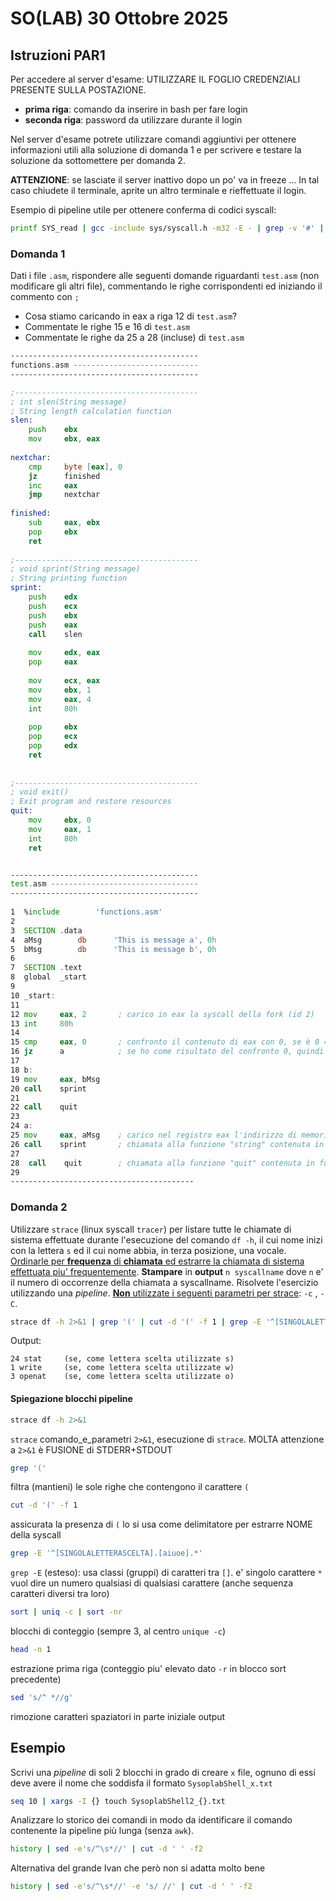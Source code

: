 # SO(LAB) 30 Ottobre 2025

## Istruzioni PAR1
Per accedere al server d'esame: UTILIZZARE IL FOGLIO CREDENZIALI PRESENTE SULLA POSTAZIONE. 
- **prima riga**:	comando da inserire in bash per fare login
- **seconda riga**:	password da utilizzare durante il login

Nel server d'esame potrete utilizzare comandi aggiuntivi per ottenere informazioni utili alla soluzione di domanda 1 e per scrivere e testare la soluzione da sottomettere per domanda 2. 

**ATTENZIONE**: se lasciate il server inattivo dopo un po' va in freeze ... In tal
caso chiudete il terminale, aprite un altro terminale e rieffettuate il login.

Esempio di pipeline utile per ottenere conferma di codici syscall:
```bash
printf SYS_read | gcc -include sys/syscall.h -m32 -E - | grep -v '#' | grep -v -e '^$'
```

### Domanda 1
Dati i file `.asm`, rispondere alle seguenti domande riguardanti `test.asm` (non modificare gli altri file), commentando le righe corrispondenti ed iniziando il commento con `;`

- Cosa stiamo caricando in eax a riga 12 di `test.asm`?<br>
- Commentate le righe 15 e 16 di `test.asm`<br>
- Commentate le righe da 25 a 28 (incluse) di `test.asm`

```asm
------------------------------------------
functions.asm ----------------------------
------------------------------------------

;-----------------------------------------
; int slen(String message)
; String length calculation function
slen:
    push    ebx
    mov     ebx, eax
 
nextchar:
    cmp     byte [eax], 0
    jz      finished
    inc     eax
    jmp     nextchar
 
finished:
    sub     eax, ebx
    pop     ebx
    ret
 
;-----------------------------------------
; void sprint(String message)
; String printing function
sprint:
    push    edx
    push    ecx
    push    ebx
    push    eax
    call    slen
 
    mov     edx, eax
    pop     eax
 
    mov     ecx, eax
    mov     ebx, 1
    mov     eax, 4
    int     80h
 
    pop     ebx
    pop     ecx
    pop     edx
    ret
 
 
;-----------------------------------------
; void exit()
; Exit program and restore resources
quit:
    mov     ebx, 0
    mov     eax, 1
    int     80h
    ret


------------------------------------------
test.asm ---------------------------------
------------------------------------------
 
1  %include        'functions.asm'
2  
3  SECTION .data
4  aMsg        db      'This is message a', 0h    
5  bMsg        db      'This is message b', 0h    
6  
7  SECTION .text
8  global  _start
9  
10 _start:
11
12 mov     eax, 2       ; carico in eax la syscall della fork (id 2)          
13 int     80h
14
15 cmp     eax, 0       ; confronto il contenuto di eax con 0, se è 0 => ZF = 1     
16 jz      a            ; se ho come risultato del confronto 0, quindi ZF = 1, salto all'etichetta a
17
18 b:                
19 mov     eax, bMsg      
20 call    sprint        
21
22 call    quit            
23  
24 a:                
25 mov     eax, aMsg    ; carico nel registro eax l'indirizzo di memoria della label aMsg, che è una stringa 
26 call    sprint       ; chiamata alla funzione "string" contenuta in functions.asm, funzione che stampa una stringa
27  
28  call    quit        ; chiamata alla funzione "quit" contenuta in functions.asm, funzione che esce dal programma e ripristina i registri
29  
-----------------------------------------
```

### Domanda 2
Utilizzare `strace` (linux syscall `tracer`) per listare tutte le chiamate di sistema effettuate durante l'esecuzione del comando `df -h`, il cui nome inizi con la lettera `s` ed il cui nome abbia, in terza posizione, una vocale. <u>Ordinarle per **frequenza** di **chiamata** ed estrarre  la chiamata di sistema effettuata piu' frequentemente</u>. **Stampare** in **output** `n syscallname` dove `n` e' il numero di occorrenze della chiamata  a syscallname. Risolvete l'esercizio utilizzando una *pipeline*. <u>**Non** utilizzate i seguenti parametri per strace</u>: `-c` , `-C`.
```bash
strace df -h 2>&1 | grep '(' | cut -d '(' -f 1 | grep -E '^[SINGOLALETTERASCELTA].[aiuoe].*' | sort | uniq -c | sort -nr | head -n 1 | sed 's/^ *//g'
```
Output:
```
24 stat	    (se, come lettera scelta utilizzate s)
1 write	    (se, come lettera scelta utilizzate w)
3 openat	(se, come lettera scelta utilizzate o)
```

#### Spiegazione blocchi pipeline
```bash
strace df -h 2>&1
```
`strace` comando_e_parametri `2>&1`, esecuzione di `strace`. MOLTA attenzione a `2>&1` è FUSIONE di STDERR+STDOUT

```bash
grep '('		
```
filtra (mantieni) le sole righe che contengono il carattere `(`

```bash
cut -d '(' -f 1
```		
assicurata la presenza di `(` lo si usa come delimitatore per estrarre NOME della syscall

```bash
grep -E '^[SINGOLALETTERASCELTA].[aiuoe].*'
```	
`grep -E` (esteso): usa classi (gruppi) di caratteri tra `[]`. 
e' singolo carattere `*` vuol dire un numero qualsiasi di qualsiasi carattere (anche sequenza caratteri diversi tra loro)

```bash
sort | uniq -c | sort -nr	
```
blocchi di conteggio (sempre 3, al centro `unique -c`)

```bash
head -n 1		
```
estrazione prima riga (conteggio piu' elevato dato `-r` in blocco sort precedente)

```bash
sed 's/^ *//g'
```		
rimozione caratteri spaziatori in parte iniziale output

## Esempio
Scrivi una *pipeline* di soli 2 blocchi in grado di creare `x` file, ognuno di essi deve avere il nome che soddisfa il formato `SysoplabShell_x.txt`
```bash
seq 10 | xargs -I {} touch SysoplabShell2_{}.txt
```

Analizzare lo storico dei comandi in modo da identificare il comando contenente la pipeline più lunga (senza `awk`).
```bash
history | sed -e's/^\s*//' | cut -d ' ' -f2
```
Alternativa del grande Ivan che però non si adatta molto bene
```bash
history | sed -e's/^\s*//' -e 's/ //' | cut -d ' ' -f2
```